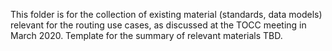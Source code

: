 This folder is for the collection of existing material (standards, data models) relevant for the routing use cases, as discussed at the TOCC meeting in March 2020.
Template for the summary of relevant materials TBD.
